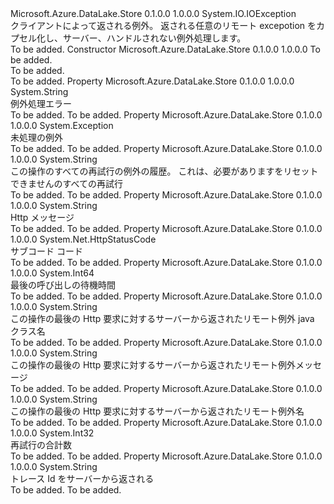 <Type Name="AdlsException" FullName="Microsoft.Azure.DataLake.Store.AdlsException">
  <TypeSignature Language="C#" Value="public class AdlsException : System.IO.IOException" />
  <TypeSignature Language="ILAsm" Value=".class public auto ansi beforefieldinit AdlsException extends System.IO.IOException" />
  <TypeSignature Language="DocId" Value="T:Microsoft.Azure.DataLake.Store.AdlsException" />
  <TypeSignature Language="VB.NET" Value="Public Class AdlsException&#xA;Inherits IOException" />
  <TypeSignature Language="F#" Value="type AdlsException = class&#xA;    inherit IOException" />
  <AssemblyInfo>
    <AssemblyName>Microsoft.Azure.DataLake.Store</AssemblyName>
    <AssemblyVersion>0.1.0.0</AssemblyVersion>
    <AssemblyVersion>1.0.0.0</AssemblyVersion>
  </AssemblyInfo>
  <Base>
    <BaseTypeName>System.IO.IOException</BaseTypeName>
  </Base>
  <Interfaces />
  <Docs>
    <summary>
            クライアントによって返される例外。 返される任意のリモート excepotion をカプセル化し、サーバー、ハンドルされない例外処理します。
            </summary>
    <remarks>To be added.</remarks>
  </Docs>
  <Members>
    <Member MemberName=".ctor">
      <MemberSignature Language="C#" Value="public AdlsException (string message);" />
      <MemberSignature Language="ILAsm" Value=".method public hidebysig specialname rtspecialname instance void .ctor(string message) cil managed" />
      <MemberSignature Language="DocId" Value="M:Microsoft.Azure.DataLake.Store.AdlsException.#ctor(System.String)" />
      <MemberSignature Language="VB.NET" Value="Public Sub New (message As String)" />
      <MemberSignature Language="F#" Value="new Microsoft.Azure.DataLake.Store.AdlsException : string -&gt; Microsoft.Azure.DataLake.Store.AdlsException" Usage="new Microsoft.Azure.DataLake.Store.AdlsException message" />
      <MemberType>Constructor</MemberType>
      <AssemblyInfo>
        <AssemblyName>Microsoft.Azure.DataLake.Store</AssemblyName>
        <AssemblyVersion>0.1.0.0</AssemblyVersion>
        <AssemblyVersion>1.0.0.0</AssemblyVersion>
      </AssemblyInfo>
      <Parameters>
        <Parameter Name="message" Type="System.String" />
      </Parameters>
      <Docs>
        <param name="message">To be added.</param>
        <summary>To be added.</summary>
        <remarks>To be added.</remarks>
      </Docs>
    </Member>
    <Member MemberName="Error">
      <MemberSignature Language="C#" Value="public string Error { get; }" />
      <MemberSignature Language="ILAsm" Value=".property instance string Error" />
      <MemberSignature Language="DocId" Value="P:Microsoft.Azure.DataLake.Store.AdlsException.Error" />
      <MemberSignature Language="VB.NET" Value="Public ReadOnly Property Error As String" />
      <MemberSignature Language="F#" Value="member this.Error : string" Usage="Microsoft.Azure.DataLake.Store.AdlsException.Error" />
      <MemberType>Property</MemberType>
      <AssemblyInfo>
        <AssemblyName>Microsoft.Azure.DataLake.Store</AssemblyName>
        <AssemblyVersion>0.1.0.0</AssemblyVersion>
        <AssemblyVersion>1.0.0.0</AssemblyVersion>
      </AssemblyInfo>
      <ReturnValue>
        <ReturnType>System.String</ReturnType>
      </ReturnValue>
      <Docs>
        <summary>
            例外処理エラー
            </summary>
        <value>To be added.</value>
        <remarks>To be added.</remarks>
      </Docs>
    </Member>
    <Member MemberName="Ex">
      <MemberSignature Language="C#" Value="public Exception Ex { get; }" />
      <MemberSignature Language="ILAsm" Value=".property instance class System.Exception Ex" />
      <MemberSignature Language="DocId" Value="P:Microsoft.Azure.DataLake.Store.AdlsException.Ex" />
      <MemberSignature Language="VB.NET" Value="Public ReadOnly Property Ex As Exception" />
      <MemberSignature Language="F#" Value="member this.Ex : Exception" Usage="Microsoft.Azure.DataLake.Store.AdlsException.Ex" />
      <MemberType>Property</MemberType>
      <AssemblyInfo>
        <AssemblyName>Microsoft.Azure.DataLake.Store</AssemblyName>
        <AssemblyVersion>0.1.0.0</AssemblyVersion>
        <AssemblyVersion>1.0.0.0</AssemblyVersion>
      </AssemblyInfo>
      <ReturnValue>
        <ReturnType>System.Exception</ReturnType>
      </ReturnValue>
      <Docs>
        <summary>
            未処理の例外
            </summary>
        <value>To be added.</value>
        <remarks>To be added.</remarks>
      </Docs>
    </Member>
    <Member MemberName="ExceptionHistory">
      <MemberSignature Language="C#" Value="public string ExceptionHistory { get; }" />
      <MemberSignature Language="ILAsm" Value=".property instance string ExceptionHistory" />
      <MemberSignature Language="DocId" Value="P:Microsoft.Azure.DataLake.Store.AdlsException.ExceptionHistory" />
      <MemberSignature Language="VB.NET" Value="Public ReadOnly Property ExceptionHistory As String" />
      <MemberSignature Language="F#" Value="member this.ExceptionHistory : string" Usage="Microsoft.Azure.DataLake.Store.AdlsException.ExceptionHistory" />
      <MemberType>Property</MemberType>
      <AssemblyInfo>
        <AssemblyName>Microsoft.Azure.DataLake.Store</AssemblyName>
        <AssemblyVersion>0.1.0.0</AssemblyVersion>
        <AssemblyVersion>1.0.0.0</AssemblyVersion>
      </AssemblyInfo>
      <ReturnValue>
        <ReturnType>System.String</ReturnType>
      </ReturnValue>
      <Docs>
        <summary>
            この操作のすべての再試行の例外の履歴。 これは、必要がありますをリセットできませんのすべての再試行
            </summary>
        <value>To be added.</value>
        <remarks>To be added.</remarks>
      </Docs>
    </Member>
    <Member MemberName="HttpMessage">
      <MemberSignature Language="C#" Value="public string HttpMessage { get; }" />
      <MemberSignature Language="ILAsm" Value=".property instance string HttpMessage" />
      <MemberSignature Language="DocId" Value="P:Microsoft.Azure.DataLake.Store.AdlsException.HttpMessage" />
      <MemberSignature Language="VB.NET" Value="Public ReadOnly Property HttpMessage As String" />
      <MemberSignature Language="F#" Value="member this.HttpMessage : string" Usage="Microsoft.Azure.DataLake.Store.AdlsException.HttpMessage" />
      <MemberType>Property</MemberType>
      <AssemblyInfo>
        <AssemblyName>Microsoft.Azure.DataLake.Store</AssemblyName>
        <AssemblyVersion>0.1.0.0</AssemblyVersion>
        <AssemblyVersion>1.0.0.0</AssemblyVersion>
      </AssemblyInfo>
      <ReturnValue>
        <ReturnType>System.String</ReturnType>
      </ReturnValue>
      <Docs>
        <summary>
            Http メッセージ
            </summary>
        <value>To be added.</value>
        <remarks>To be added.</remarks>
      </Docs>
    </Member>
    <Member MemberName="HttpStatus">
      <MemberSignature Language="C#" Value="public System.Net.HttpStatusCode HttpStatus { get; }" />
      <MemberSignature Language="ILAsm" Value=".property instance valuetype System.Net.HttpStatusCode HttpStatus" />
      <MemberSignature Language="DocId" Value="P:Microsoft.Azure.DataLake.Store.AdlsException.HttpStatus" />
      <MemberSignature Language="VB.NET" Value="Public ReadOnly Property HttpStatus As HttpStatusCode" />
      <MemberSignature Language="F#" Value="member this.HttpStatus : System.Net.HttpStatusCode" Usage="Microsoft.Azure.DataLake.Store.AdlsException.HttpStatus" />
      <MemberType>Property</MemberType>
      <AssemblyInfo>
        <AssemblyName>Microsoft.Azure.DataLake.Store</AssemblyName>
        <AssemblyVersion>0.1.0.0</AssemblyVersion>
        <AssemblyVersion>1.0.0.0</AssemblyVersion>
      </AssemblyInfo>
      <ReturnValue>
        <ReturnType>System.Net.HttpStatusCode</ReturnType>
      </ReturnValue>
      <Docs>
        <summary>
            サブコード コード
            </summary>
        <value>To be added.</value>
        <remarks>To be added.</remarks>
      </Docs>
    </Member>
    <Member MemberName="LastCallLatency">
      <MemberSignature Language="C#" Value="public long LastCallLatency { get; }" />
      <MemberSignature Language="ILAsm" Value=".property instance int64 LastCallLatency" />
      <MemberSignature Language="DocId" Value="P:Microsoft.Azure.DataLake.Store.AdlsException.LastCallLatency" />
      <MemberSignature Language="VB.NET" Value="Public ReadOnly Property LastCallLatency As Long" />
      <MemberSignature Language="F#" Value="member this.LastCallLatency : int64" Usage="Microsoft.Azure.DataLake.Store.AdlsException.LastCallLatency" />
      <MemberType>Property</MemberType>
      <AssemblyInfo>
        <AssemblyName>Microsoft.Azure.DataLake.Store</AssemblyName>
        <AssemblyVersion>0.1.0.0</AssemblyVersion>
        <AssemblyVersion>1.0.0.0</AssemblyVersion>
      </AssemblyInfo>
      <ReturnValue>
        <ReturnType>System.Int64</ReturnType>
      </ReturnValue>
      <Docs>
        <summary>
            最後の呼び出しの待機時間
            </summary>
        <value>To be added.</value>
        <remarks>To be added.</remarks>
      </Docs>
    </Member>
    <Member MemberName="RemoteExceptionJavaClassName">
      <MemberSignature Language="C#" Value="public string RemoteExceptionJavaClassName { get; }" />
      <MemberSignature Language="ILAsm" Value=".property instance string RemoteExceptionJavaClassName" />
      <MemberSignature Language="DocId" Value="P:Microsoft.Azure.DataLake.Store.AdlsException.RemoteExceptionJavaClassName" />
      <MemberSignature Language="VB.NET" Value="Public ReadOnly Property RemoteExceptionJavaClassName As String" />
      <MemberSignature Language="F#" Value="member this.RemoteExceptionJavaClassName : string" Usage="Microsoft.Azure.DataLake.Store.AdlsException.RemoteExceptionJavaClassName" />
      <MemberType>Property</MemberType>
      <AssemblyInfo>
        <AssemblyName>Microsoft.Azure.DataLake.Store</AssemblyName>
        <AssemblyVersion>0.1.0.0</AssemblyVersion>
        <AssemblyVersion>1.0.0.0</AssemblyVersion>
      </AssemblyInfo>
      <ReturnValue>
        <ReturnType>System.String</ReturnType>
      </ReturnValue>
      <Docs>
        <summary>
            この操作の最後の Http 要求に対するサーバーから返されたリモート例外 java クラス名
            </summary>
        <value>To be added.</value>
        <remarks>To be added.</remarks>
      </Docs>
    </Member>
    <Member MemberName="RemoteExceptionMessage">
      <MemberSignature Language="C#" Value="public string RemoteExceptionMessage { get; }" />
      <MemberSignature Language="ILAsm" Value=".property instance string RemoteExceptionMessage" />
      <MemberSignature Language="DocId" Value="P:Microsoft.Azure.DataLake.Store.AdlsException.RemoteExceptionMessage" />
      <MemberSignature Language="VB.NET" Value="Public ReadOnly Property RemoteExceptionMessage As String" />
      <MemberSignature Language="F#" Value="member this.RemoteExceptionMessage : string" Usage="Microsoft.Azure.DataLake.Store.AdlsException.RemoteExceptionMessage" />
      <MemberType>Property</MemberType>
      <AssemblyInfo>
        <AssemblyName>Microsoft.Azure.DataLake.Store</AssemblyName>
        <AssemblyVersion>0.1.0.0</AssemblyVersion>
        <AssemblyVersion>1.0.0.0</AssemblyVersion>
      </AssemblyInfo>
      <ReturnValue>
        <ReturnType>System.String</ReturnType>
      </ReturnValue>
      <Docs>
        <summary>
            この操作の最後の Http 要求に対するサーバーから返されたリモート例外メッセージ
            </summary>
        <value>To be added.</value>
        <remarks>To be added.</remarks>
      </Docs>
    </Member>
    <Member MemberName="RemoteExceptionName">
      <MemberSignature Language="C#" Value="public string RemoteExceptionName { get; }" />
      <MemberSignature Language="ILAsm" Value=".property instance string RemoteExceptionName" />
      <MemberSignature Language="DocId" Value="P:Microsoft.Azure.DataLake.Store.AdlsException.RemoteExceptionName" />
      <MemberSignature Language="VB.NET" Value="Public ReadOnly Property RemoteExceptionName As String" />
      <MemberSignature Language="F#" Value="member this.RemoteExceptionName : string" Usage="Microsoft.Azure.DataLake.Store.AdlsException.RemoteExceptionName" />
      <MemberType>Property</MemberType>
      <AssemblyInfo>
        <AssemblyName>Microsoft.Azure.DataLake.Store</AssemblyName>
        <AssemblyVersion>0.1.0.0</AssemblyVersion>
        <AssemblyVersion>1.0.0.0</AssemblyVersion>
      </AssemblyInfo>
      <ReturnValue>
        <ReturnType>System.String</ReturnType>
      </ReturnValue>
      <Docs>
        <summary>
            この操作の最後の Http 要求に対するサーバーから返されたリモート例外名
            </summary>
        <value>To be added.</value>
        <remarks>To be added.</remarks>
      </Docs>
    </Member>
    <Member MemberName="Retries">
      <MemberSignature Language="C#" Value="public int Retries { get; }" />
      <MemberSignature Language="ILAsm" Value=".property instance int32 Retries" />
      <MemberSignature Language="DocId" Value="P:Microsoft.Azure.DataLake.Store.AdlsException.Retries" />
      <MemberSignature Language="VB.NET" Value="Public ReadOnly Property Retries As Integer" />
      <MemberSignature Language="F#" Value="member this.Retries : int" Usage="Microsoft.Azure.DataLake.Store.AdlsException.Retries" />
      <MemberType>Property</MemberType>
      <AssemblyInfo>
        <AssemblyName>Microsoft.Azure.DataLake.Store</AssemblyName>
        <AssemblyVersion>0.1.0.0</AssemblyVersion>
        <AssemblyVersion>1.0.0.0</AssemblyVersion>
      </AssemblyInfo>
      <ReturnValue>
        <ReturnType>System.Int32</ReturnType>
      </ReturnValue>
      <Docs>
        <summary>
            再試行の合計数
            </summary>
        <value>To be added.</value>
        <remarks>To be added.</remarks>
      </Docs>
    </Member>
    <Member MemberName="TraceId">
      <MemberSignature Language="C#" Value="public string TraceId { get; }" />
      <MemberSignature Language="ILAsm" Value=".property instance string TraceId" />
      <MemberSignature Language="DocId" Value="P:Microsoft.Azure.DataLake.Store.AdlsException.TraceId" />
      <MemberSignature Language="VB.NET" Value="Public ReadOnly Property TraceId As String" />
      <MemberSignature Language="F#" Value="member this.TraceId : string" Usage="Microsoft.Azure.DataLake.Store.AdlsException.TraceId" />
      <MemberType>Property</MemberType>
      <AssemblyInfo>
        <AssemblyName>Microsoft.Azure.DataLake.Store</AssemblyName>
        <AssemblyVersion>0.1.0.0</AssemblyVersion>
        <AssemblyVersion>1.0.0.0</AssemblyVersion>
      </AssemblyInfo>
      <ReturnValue>
        <ReturnType>System.String</ReturnType>
      </ReturnValue>
      <Docs>
        <summary>
            トレース Id をサーバーから返される
            </summary>
        <value>To be added.</value>
        <remarks>To be added.</remarks>
      </Docs>
    </Member>
  </Members>
</Type>